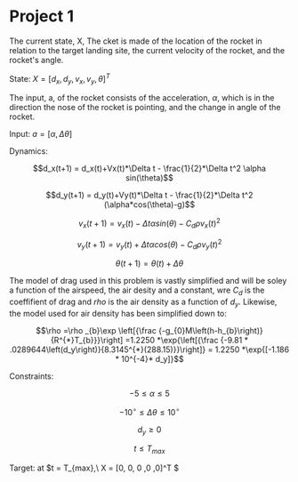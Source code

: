 # Project 1

The current state, X, The cket is made of the  location of the rocket in relation to the target landing site, the current velocity of the rocket, and the rocket's angle.

State: $X = [d_x, d_y, v_x, v_y, \theta]^T$

The input, a, of the rocket consists of the acceleration, $\alpha$, which is in the direction the nose of the rocket is pointing, and the change in angle of the rocket.

Input: $a= [\alpha, \Delta \theta]$

Dynamics:

$$d_x(t+1) = d_x(t)+Vx(t)*\Delta t - \frac{1}{2}*\Delta t^2 \alpha sin(\theta)$$

$$d_y(t+1) = d_y(t)+Vy(t)*\Delta t - \frac{1}{2}*\Delta t^2 (\alpha*cos(\theta)-g)$$

$$v_x(t+1) = v_x(t)- \Delta t \alpha sin(\theta) - C_d \rho v_x(t)^2 $$

$$v_y(t+1) = v_y(t)+ \Delta t \alpha cos(\theta)- C_d \rho v_y(t)^2$$

$$\theta (t+1) = \theta (t) + \Delta \theta$$

The model of drag used in this problem is vastly simplified and will be soley a function of the airspeed, the air desity and a constant, wre $C_d$ is the coeffifient of drag and $rho$ is the air density as a function of $d_y$. Likewise, the model used for air density has been simplified down to:

$$\rho  =\rho _{b}\exp \left[{\frac {-g_{0}M\left(h-h_{b}\right)}{R^{*}T_{b}}}\right] =1.2250 *\exp{\left[{\frac {-9.81 * .0289644\left(d_y\right)}{8.3145^{*}(288.15)}}\right]} = 1.2250 *\exp{[-1.186 * 10^{-4}* d_y]}$$

Constraints:

$$ -5 \leq \alpha \leq 5 $$

$$ -10^{\circ} \leq \Delta\theta \leq 10^{\circ} $$

$$ d_y \geq 0 $$

$$ t \leq T_{max} $$

Target: at $t = T_{max},\ X = [0, 0, 0 ,0 ,0]^T $

